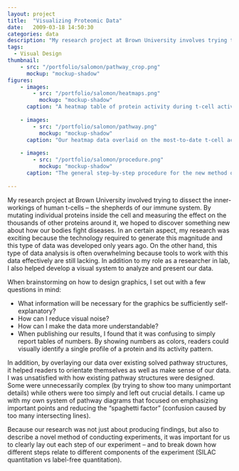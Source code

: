 ```yaml
---
layout: project
title:  "Visualizing Proteomic Data"
date:   2009-03-18 14:50:30
categories: data
description: "My research project at Brown University involves trying to dissect the inner-workings of human t-cells – the shepherds of our immune system. In addition to my role as a researcher in lab, I also helped develop a visual system to analyze and present our data."
tags:
  - Visual Design
thumbnail: 
    - src: "/portfolio/salomon/pathway_crop.png"
      mockup: "mockup-shadow"
figures:
    - images:
        - src: "/portfolio/salomon/heatmaps.png"
          mockup: "mockup-shadow"
      caption: "A heatmap table of protein activity during t-cell activation. Yellow denotes increased activity while Blue denotes inhibited activity."
      
    - images:
        - src: "/portfolio/salomon/pathway.png"
          mockup: "mockup-shadow"
      caption: "Our heatmap data overlaid on the most-to-date t-cell activation pathway map based on decades of research. We hope our data will help to flush out more details of this pathway."
      
    - images:
        - src: "/portfolio/salomon/procedure.png"
          mockup: "mockup-shadow"
      caption: "The general step-by-step procedure for the new method of pathway dissection developed in our lab."
      
---
```


My research project at Brown University involved trying to dissect the inner-workings of human t-cells – the shepherds of our immune system. By mutating individual proteins inside the cell and measuring the effect on the thousands of other proteins around it, we hoped to discover something new about how our bodies fight diseases. In an certain aspect, my research was exciting because the technology required to generate this magnitude and this type of data was developed only years ago. On the other hand, this type of data analysis is often overwhelming because tools to work with this data effectively are still lacking. In addition to my role as a researcher in lab, I also helped develop a visual system to analyze and present our data.

When brainstorming on how to design graphics, I set out with a few questions in mind:

- What information will be necessary for the graphics be sufficiently self-explanatory?
- How can I reduce visual noise?
- How can I make the data more understandable?
- When publishing our results, I found that it was confusing to simply report tables of numbers. By showing numbers as colors, readers could visually identify a single profile of a protein and its activity pattern.


In addition, by overlaying our data over existing solved pathway structures, it helped readers to orientate themselves as well as make sense of our data. I was unsatisfied with how existing pathway structures were designed. Some were unnecessarily complex (by trying to show too many unimportant details) while others were too simply and left out crucial details. I came up with my own system of pathway diagrams that focused on emphasizing important points and reducing the “spaghetti factor” (confusion caused by too many intersecting lines).

Because our research was not just about producing findings, but also to describe a novel method of conducting experiments, it was important for us to clearly lay out each step of our experiment – and to break down how different steps relate to different components of the experiment (SILAC quantitation vs label-free quantitation).